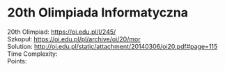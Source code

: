 # 20th Olimpiada Informatyczna
20th Olimpiad: https://oi.edu.pl/l/245/<br />
Szkopuł: https://oi.edu.pl/pl/archive/oi/20/mor <br />
Solution: http://oi.edu.pl/static/attachment/20140306/oi20.pdf#page=115 <br />
Time Complexity: <br />
Points:  <br />